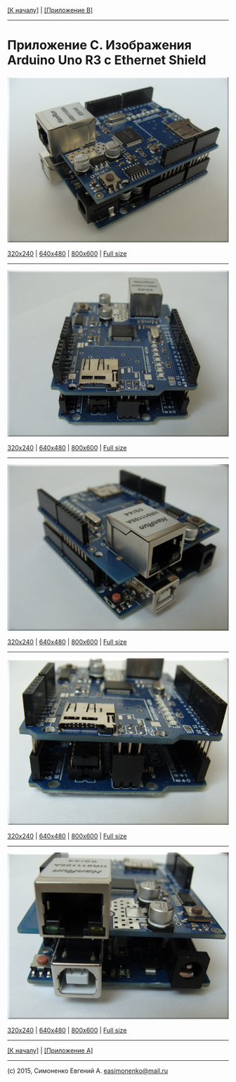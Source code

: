 [\[К началу\]](/readme.markdown) | [\[Приложение B\]](/appendix-b.markdown)

---

# Приложение C. Изображения Arduino Uno R3 с Ethernet Shield

![](/images/DSC06967-640x480.JPG)

[320x240](/images/DSC06967-320x240.JPG) | [640x480](/images/DSC06967-640x480.JPG)
| [800x600](/images/DSC06967-800x600.JPG) | [Full size](/images/DSC06967.JPG)

---

![](/images/DSC06968-640x480.JPG)

[320x240](/images/DSC06968-320x240.JPG) | [640x480](/images/DSC06968-640x480.JPG)
| [800x600](/images/DSC06968-800x600.JPG) | [Full size](/images/DSC06968.JPG)

---

![](/images/DSC06969-640x480.JPG)

[320x240](/images/DSC06969-320x240.JPG) | [640x480](/images/DSC06969-640x480.JPG)
| [800x600](/images/DSC06969-800x600.JPG) | [Full size](/images/DSC06969.JPG)

---

![](/images/DSC06970-640x480.JPG)

[320x240](/images/DSC06970-320x240.JPG) | [640x480](/images/DSC06970-640x480.JPG)
| [800x600](/images/DSC06970-800x600.JPG) | [Full size](/images/DSC06970.JPG)

---

![](/images/DSC06971-640x480.JPG)

[320x240](/images/DSC06971-320x240.JPG) | [640x480](/images/DSC06971-640x480.JPG)
| [800x600](/images/DSC06971-800x600.JPG) | [Full size](/images/DSC06971.JPG)

---

[\[К началу\]](/readme.markdown) | [\[Приложение A\]](/appendix-a.markdown)

---

(c) 2015, Симоненко Евгений А. <easimonenko@mail.ru>
